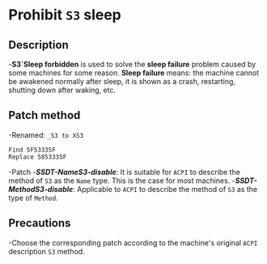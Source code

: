 # Prohibit `S3` sleep

## Description

-**S3`Sleep forbidden** is used to solve the **sleep failure** problem caused by some machines for some reason. **Sleep failure** means: the machine cannot be awakened normally after sleep, it is shown as a crash, restarting, shutting down after waking, etc.

## Patch method

-Renamed: `_S3 to XS3`

   ```text
   Find 5F53335F
   Replace 5853335F
   ```

-Patch
   -***SSDT-NameS3-disable***: It is suitable for `ACPI` to describe the method of `S3` as the `Name` type. This is the case for most machines.
   -***SSDT-MethodS3-disable***: Applicable to `ACPI` to describe the method of `S3` as the type of `Method`.

## Precautions

-Choose the corresponding patch according to the machine's original `ACPI` description `S3` method.
